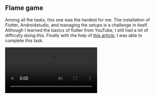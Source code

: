 ## Flame game

Among all the tasks, this one was the hardest for me. The installation of Flutter, Androidstudio, and managing the setups is a challenge in itself. Although I learned the basics of flutter from YouTube, I still had a lot of difficulty doing this. Finally with the help of [this article](https://blog.codemagic.io/flutter-flame-game-development/), I was able to complete this task.

![](https://github.com/santoydv/amfoss-tasks/blob/main/task-06/Bunny.mp4)